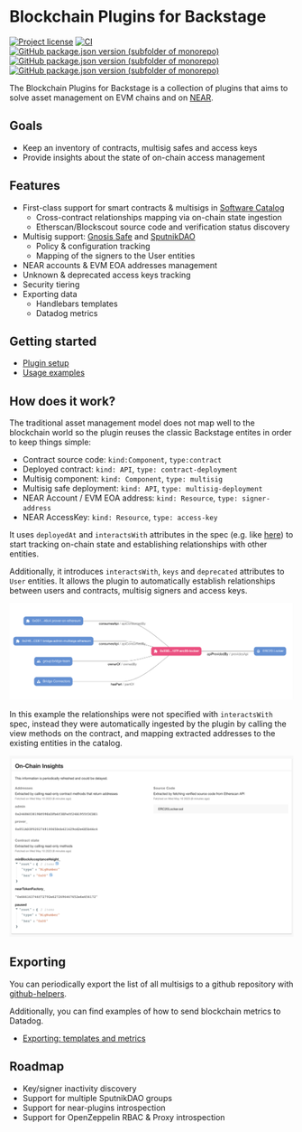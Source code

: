 # Blockchain Plugins for Backstage

[![Project license](https://img.shields.io/badge/License-Public%20Domain-blue.svg)](https://creativecommons.org/publicdomain/zero/1.0/)
[![CI](https://github.com/aurora-is-near/backstage-plugin-blockchain/actions/workflows/ci.yaml/badge.svg)](https://github.com/aurora-is-near/backstage-plugin-blockchainradar/actions/workflows/ci.yaml)
[![GitHub package.json version (subfolder of monorepo)](https://img.shields.io/github/package-json/v/aurora-is-near/backstage-plugin-blockchainradar?label=backend&filename=plugins%2Fblockchainradar-backend%2Fpackage.json)](https://www.npmjs.com/package/@aurora-is-near/backstage-plugin-blockchainradar-backend)
[![GitHub package.json version (subfolder of monorepo)](https://img.shields.io/github/package-json/v/aurora-is-near/backstage-plugin-blockchainradar?label=common&filename=plugins%2Fblockchainradar-common%2Fpackage.json)](https://www.npmjs.com/package/@aurora-is-near/backstage-plugin-blockchainradar-common)
[![GitHub package.json version (subfolder of monorepo)](https://img.shields.io/github/package-json/v/aurora-is-near/backstage-plugin-blockchainradar?label=frontend&filename=plugins%2Fblockchainradar-frontend%2Fpackage.json)](https://www.npmjs.com/package/@aurora-is-near/backstage-plugin-blockchainradar-frontend)

The Blockchain Plugins for Backstage is a collection of plugins that aims to solve asset management on EVM chains and on [NEAR](https://near.org/).

## Goals

- Keep an inventory of contracts, multisig safes and access keys
- Provide insights about the state of on-chain access management

## Features

- First-class support for smart contracts & multisigs in [Software Catalog](https://backstage.io/docs/features/software-catalog/)
  - Cross-contract relationships mapping via on-chain state ingestion
  - Etherscan/Blockscout source code and verification status discovery
- Multisig support: [Gnosis Safe](https://safe.global/) and [SputnikDAO](https://astrodao.com/)
  - Policy & configuration tracking
  - Mapping of the signers to the User entities
- NEAR accounts & EVM EOA addresses management
- Unknown & deprecated access keys tracking
- Security tiering
- Exporting data
  - Handlebars templates
  - Datadog metrics

## Getting started

- [Plugin setup](docs/setup.md)
- [Usage examples](docs/usage.md)

## How does it work?

The traditional asset management model does not map well to the
blockchain world so the plugin reuses the classic Backstage entites in order to
keep things simple:

- Contract source code: `kind:Component`, `type:contract`
- Deployed contract: `kind: API`, `type: contract-deployment`
- Multisig component: `kind: Component`, `type: multisig`
- Multisig safe deployment: `kind: API`, `type: multisig-deployment`
- NEAR Account / EVM EOA address: `kind: Resource`, `type: signer-address`
- NEAR AccessKey: `kind: Resource`, `type: access-key`

It uses `deployedAt` and `interactsWith` attributes in the spec (e.g. like [here](https://github.com/aurora-is-near/rainbow-token-connector/blob/589e6f5ece013f9747b37e64e793dc373591b1fb/erc20-connector/.catalog-info.yaml#L21)) to start tracking on-chain state and establishing relationships with other entities.

Additionally, it introduces `interactsWith`, `keys` and `deprecated` attributes to `User` entities.
It allows the plugin to automatically establish relationships between users and contracts, multisig signers and access keys.

![Discovered relationships](./docs/imgs/relationships.png)

In this example the relationships were not specified with `interactsWith` spec,
instead they were automatically ingested by the plugin by calling the view
methods on the contract, and mapping extracted addresses to the existing
entities in the catalog.

![Blockchain insights card](./docs/imgs/insights.png)

## Exporting

You can periodically export the list of all multisigs to a github repository with [github-helpers](https://github.com/aurora-is-near/github-helpers).

Additionally, you can find examples of how to send blockchain metrics to Datadog.

- [Exporting: templates and metrics](./docs/exporter.md)

## Roadmap

- Key/signer inactivity discovery
- Support for multiple SputnikDAO groups
- Support for near-plugins introspection
- Support for OpenZeppelin RBAC & Proxy introspection
